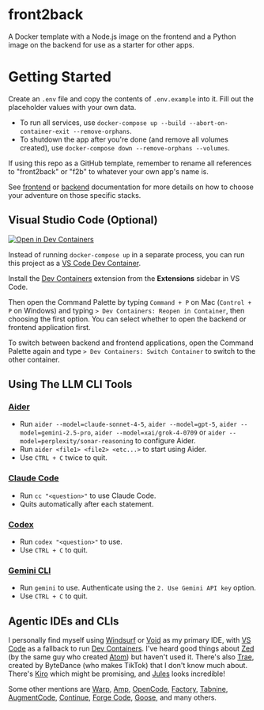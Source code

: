 # front2back
A Docker template with a Node.js image on the frontend and a Python image on the backend for use as a starter for other apps.

# Getting Started

Create an `.env` file and copy the contents of `.env.example` into it. Fill out the placeholder values with your own data.

- To run all services, use `docker-compose up --build --abort-on-container-exit --remove-orphans`.
- To shutdown the app after you're done (and remove all volumes created), use `docker-compose down --remove-orphans --volumes`.

If using this repo as a GitHub template, remember to rename all references to "front2back" or "f2b" to whatever your own app's name is.

See [frontend](./frontend/README.md) or [backend](./backend/README.md) documentation for more details on how to choose your adventure on those specific stacks.

## Visual Studio Code (Optional)

[![Open in Dev Containers](https://img.shields.io/static/v1?label=Dev%20Containers&message=Open&color=blue)](https://vscode.dev/redirect?url=vscode://ms-vscode-remote.remote-containers/cloneInVolume?url=https://github.com/johnkntran/front2back)

Instead of running `docker-compose up` in a separate process, you can run this project as a [VS Code Dev Container](https://code.visualstudio.com/docs/devcontainers/create-dev-container#_add-configuration-files-to-a-repository).

Install the [Dev Containers](https://marketplace.visualstudio.com/items?itemName=ms-vscode-remote.remote-containers) extension from the **Extensions** sidebar in VS Code.

Then open the Command Palette by typing `Command + P` on Mac (`Control + P` on Windows) and typing `> Dev Containers: Reopen in Container`, then choosing the first option. You can select whether to open the backend or frontend application first.

To switch between backend and frontend applications, open the Command Palette again and type `> Dev Containers: Switch Container` to switch to the other container.

## Using The LLM CLI Tools

### [Aider](https://aider.chat/docs/usage.html)

- Run `aider --model=claude-sonnet-4-5`, `aider --model=gpt-5`, `aider --model=gemini-2.5-pro`, `aider --model=xai/grok-4-0709` or `aider --model=perplexity/sonar-reasoning` to configure Aider.
- Run `aider <file1> <file2> <etc...>` to start using Aider.
- Use `CTRL + C` twice to quit.

### [Claude Code](https://www.anthropic.com/engineering/claude-code-best-practices)

- Run `cc "<question>"` to use Claude Code.
- Quits automatically after each statement.

### [Codex](https://developers.openai.com/codex/cli)

- Run `codex "<question>"` to use.
- Use `CTRL + C` to quit.

### [Gemini CLI](https://geminicli.com/docs/)
- Run `gemini` to use. Authenticate using the `2. Use Gemini API key` option.
- Use `CTRL + C` to quit.

## Agentic IDEs and CLIs

I personally find myself using [Windsurf](https://docs.windsurf.com/windsurf/getting-started) or [Void](https://voideditor.com/) as my primary IDE, with [VS Code](https://code.visualstudio.com/docs) as a fallback to run [Dev Containers](https://containers.dev/implementors/json_reference/). I've heard good things about [Zed](https://zed.dev/docs/) (by the same guy who created [Atom](https://github.blog/news-insights/product-news/sunsetting-atom/)) but haven't used it. There's also [Trae](https://traeide.com/docs/what-is-trae-ide), created by ByteDance (who makes TikTok) that I don't know much about. There's [Kiro](kiro.dev/docs/) which might be promising, and [Jules](https://jules.google/) looks incredible!

Some other mentions are [Warp](https://docs.warp.dev/code/code-editor), [Amp](https://sourcegraph.com/amp), [OpenCode](https://opencode.ai/docs), [Factory](https://factory.ai/pricing), [Tabnine](https://docs.tabnine.com/main), [AugmentCode](https://docs.augmentcode.com/introduction), [Continue](https://docs.continue.dev/), [Forge Code](https://forgecode.dev/), [Goose](https://block.github.io/goose/docs/guides/cli-providers/), and many others.